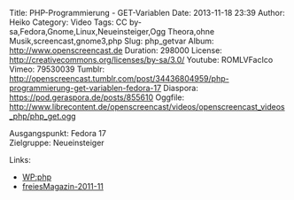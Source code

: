 Title: PHP-Programmierung - GET-Variablen
Date: 2013-11-18 23:39
Author: Heiko
Category: Video
Tags: CC by-sa,Fedora,Gnome,Linux,Neueinsteiger,Ogg Theora,ohne Musik,screencast,gnome3,php
Slug: php_getvar
Album: http://www.openscreencast.de
Duration: 298000
License: http://creativecommons.org/licenses/by-sa/3.0/
Youtube: ROMLVFacIco
Vimeo: 79530039
Tumblr: http://openscreencast.tumblr.com/post/34436804959/php-programmierung-get-variablen-fedora-17
Diaspora: https://pod.geraspora.de/posts/855610
Oggfile: http://www.librecontent.de/openscreencast/videos/openscreencast_videos_php/php_get.ogg

Ausgangspunkt: Fedora 17  
Zielgruppe: Neueinsteiger  

Links:

  * [WP:php](https://de.wikipedia.org/wiki/Php "Link zu WP:php" )
  * [freiesMagazin-2011-11](http://www.freiesmagazin.de/freiesMagazin-2011-11 "Link zu freiesmagazin.de" )


